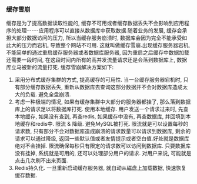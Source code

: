 ### 缓存雪崩

缓存是为了提高数据读取性能的, 缓存不可用或者缓存数据丢失不会影响到应用程序的处理-----应用程序可以直接从数据库中获取数据.随着业务的发展, 缓存会承担大部分数据访问的压力, 所以当缓存服务崩溃时, 数据库会因为完全不能承受如此大的压力而宕机, 导致整个网站不可用. 这就叫做缓存雪崩.出现缓存服务器宕机, 不能简单的通过重启缓存服务器或者数据库服务器, 因为重启之后缓存中数据加载还需要一段时间, 在这段时间内所有的高并发流量请求还是会落到数据库上, 数据库立马被新的流量打死.
缓存雪崩解决方案如下:

1. 采用分布式缓存集群的方式, 提高缓存的可用性. 当一台缓存服务器宕机时, 只有部分缓存数据丢失, 重新从数据库去查询这部分数据并不会对数据库造成太大的负载. 避免全盘崩溃.
2.  考虑一种极端的情况, 如果有缓存集群中大部分的服务器都挂了, 那么落到数据库上的请求足以将数据库打死. 使用本地缓存. 用户发送一个请求过来时, 先查本地缓存, 如果没有查到, 再查redis, 如果缓存中没有, 再查数据库, 并回填到本地缓存和redis中.
限流 & 降级. 避免MySQL被打死. 限流就是可以设置每秒的请求数, 只有部分不会对数据库造成崩溃的请求数量可以请求到数据库, 剩余的请求可以通过降级, 返回一些默认值或者友情提示或者空白值.好处就是数据库绝对不会挂掉. 限流确保每秒只有限定的请求数可以访问到数据库. 只要数据库没有挂掉, 系统就是可用的, 还可以处理部分用户的请求. 对用户来说, 可能就是点击几次刷不出来页面.
3. Redis持久化. 一旦重新启动缓存服务器, 就自动从磁盘上加载数据, 快速恢复缓存数据.

